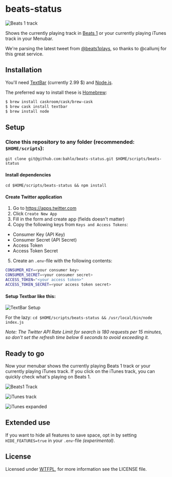 # beats-status

![Beats 1 track](https://cloud.githubusercontent.com/assets/1725839/8518274/c718700a-23c8-11e5-840e-33b2064864f6.png)

Shows the currently playing track in
[Beats 1](https://www.apple.com/de/music/radio/) or your currently playing
iTunes track in your Menubar.

We're parsing the latest tweet from
[@beats1plays](https://twitter.com/beats1plays), so thanks to @callumj for
this great service.

## Installation

You'll need [TextBar](http://www.richsomerfield.com/apps/) (currently 2.99 $)
and [Node.js](https://nodejs.org).

The preferred way to install these is [Homebrew](http://brew.sh):
```bash
$ brew install caskroom/cask/brew-cask
$ brew cask install textbar
$ brew install node
```

## Setup

### Clone this repository to any folder (recommended: `$HOME/scripts`):

`git clone git@github.com:bahlo/beats-status.git $HOME/scripts/beats-status`

#### Install dependencies

`cd $HOME/scripts/beats-status && npm install`

#### Create Twitter application

1. Go to https://apps.twitter.com
2. Click `Create New App`
3. Fill in the form and create app (fields doesn't matter)
4. Copy the following keys from `Keys and Access Tokens`:
  * Consumer Key (API Key)
  * Consumer Secret (API Secret)
  * Access Token
  * Access Token Secret
5. Create an `.env`-file with the following contents:

```bash
CONSUMER_KEY=<your consumer key>
CONSUMER_SECRET=<your consumer secret>
ACCESS_TOKEN="<your access token>"
ACCESS_TOKEN_SECRET=<your access token secret>
```


#### Setup Textbar like this:

![TextBar Setup](https://cloud.githubusercontent.com/assets/1725839/8518127/890145a4-23c7-11e5-8457-f6e8366c6c88.png)

For the lazy: `cd $HOME/scripts/beats-status && /usr/local/bin/node index.js`

_Note: The Twitter API Rate Limit for search is 180 requests per 15 minutes, so
don't set the refresh time below 6 seconds to avoid exceeding it._

## Ready to go

Now your menubar shows the currently playing Beats 1 track or your currently
playing iTunes track. If you click on the iTunes track, you can quickly check
what's playing on Beats 1.

![Beats1 Track](https://cloud.githubusercontent.com/assets/1725839/8518274/c718700a-23c8-11e5-840e-33b2064864f6.png)

![iTunes track](https://cloud.githubusercontent.com/assets/1725839/8518308/0973e9d4-23c9-11e5-8383-f57d3f3a0dad.png)

![iTunes expanded](https://cloud.githubusercontent.com/assets/1725839/8518332/3a9bf024-23c9-11e5-9f52-a0ec49b92c60.png)

## Extended use

If you want to hide all features to save space, opt in by setting
`HIDE_FEATURES=true` in your `.env`-file _(experimental)_.

## License

Licensed under [WTFPL](http://www.wtfpl.net), for more information see the
LICENSE file.
